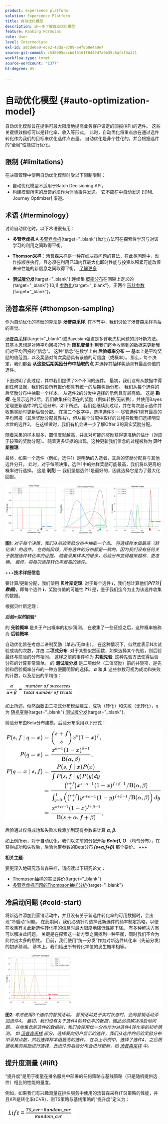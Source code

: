 ```yaml
---
product: experience platform
solution: Experience Platform
title: 自动优化模型
description: 进一步了解自动优化模型
feature: Ranking Formulas
role: User
level: Intermediate
exl-id: a85de6a9-ece2-43da-8789-e4f8b0e4a0e7
source-git-commit: c530905eacbdf6161f6449d7a0b39c8afaf3a321
workflow-type: tm+mt
source-wordcount: '1377'
ht-degree: 0%

---
```


# 自动优化模型 {#auto-optimization-model}

自动优化模型旨在提供可最大限度地提高业务客户设定的回报(KPI)的选件。 这些关键绩效指标可以是转化率、收入等形式。 此时，自动优化将重点放在通过选件转化作为我们的目标来优化选件点击量。 自动优化是非个性化的，并会根据选件的“全局”性能进行优化。

## 限制 {#limitations}

在决策管理中使用自动优化模型时受以下限制限制：

* 自动优化模型不适用于Batch Decisioning API。
* 构建模型所需的反馈必须作为体验事件发送。 它不应在中自动发送 [!DNL Journey Optimizer] 渠道。

## 术语 {#terminology}

讨论自动优化时，以下术语很有用：

* **多臂老虎机**:A [多臂老虎机](https://en.wikipedia.org/wiki/Multi-armed_bandit){target=&quot;_blank&quot;}优化方法可在探索性学习与对该学习的利用之间取得平衡。

* **Thomson采样**：汤普森采样是一种在线决策问题的算法，在此类问题中，动作按顺序执行，且必须在利用已知内容最大化即时性能与投资以积累可能改善未来性能的新信息之间取得平衡。 [了解更多](#thompson-sampling)

* [**测试版分发**](https://en.wikipedia.org/wiki/Beta_distribution){target=&quot;_blank&quot;}:连续集 [概率分布](https://en.wikipedia.org/wiki/Probability_distribution)在间隔上定义的{target=&quot;_blank&quot;} [0,1] [参数化](https://en.wikipedia.org/wiki/Statistical_parameter){target=&quot;_blank&quot;}，正两个 [形状参数](https://en.wikipedia.org/wiki/Shape_parameter){target=&quot;_blank&quot;}。

## 汤普森采样 {#thompson-sampling}

作为自动优化的基础的算法是 **汤普森采样**. 在本节中，我们讨论了汤普森采样背后的直觉。

[汤普森采样](https://en.wikipedia.org/wiki/Thompson_sampling){target=&quot;_blank&quot;}或Bayesian强盗是多臂老虎机问题的贝叶斯方法。  其基本思想是对待平均回报??作为 **随机变量** 利用我们迄今收集到的数据来更新我们对平均回报的“信念”。 这种“信念”在数学上由 **后验概率分布**  — 基本上是平均奖励的值范围，以及奖励对每次奖励具有该值的可信度（或概率）。 那么，每个决定，我们都会 **从这些后期奖励分布中抽取的点** 并选择其抽样奖励具有最高价值的选件。

下图说明了此过程，其中我们提供了3个不同的选件。 最初，我们没有从数据中得到任何证据，我们假设所有报价都具有统一的后期奖励分布。 我们从每个选件的后奖励分布中抽取一个样本。 从选件2的分发中选择的示例具有最高值。 这是 **勘探**. 在显示选件2后，我们收集任何潜在的奖励（例如转换/无转换），并使用Bayes定理更新选件2的后验分布，如下所述。  我们会继续此过程，并在每次显示选件并收集奖励时更新后验分配。 在第二个数字中，选择选件3 — 尽管选件1具有最高的平均回报（其后奖励分配最靠右），但从每个分配中取样的过程导致我们选择明显次优的选件3。 在这样做时，我们有机会进一步了解Offer 3的真实奖励分配。

随着采集的样本越多，置信度就越高，并且对可能的奖励获得更准确的估计（对应于较窄的奖励分配）。 随着更多证据的出现，这种更新我们信念的过程被称为 **贝叶斯推理**.

最终，如果一个选件（例如，选件1）是明确的入选者，其后的奖励分配将与其他选件分开。 此时，对于每项决策，选件1中的抽样奖励可能最高，我们将以更高的概率进行选择。 这是 **剥削**  — 我们坚信选件1是最好的，因此选择它是为了最大化回报。

![](../assets/ai-ranking-thompson-sampling.png)

**图1**: *对于每个决策，我们从后验奖励分布中抽取一个点。 将选择样本值最高（转化率）的选件。 在初始阶段，所有选件的分布都是一致的，因为我们没有任何关于数据选件转化率的证据。 随着采集样本的增多，后验分布变得越来越窄、更准确。 最终，将每次选择转化率最高的选件。*

<!--
![](../assets/ai-ranking-thompson-sampling-initial.png)
![](../assets/ai-ranking-thompson-sampling-intermediate.png)
![](../assets/ai-ranking-thompson-sampling-ultimate.png)
-->

+++**技术详细信息**

要计算/更新分配，我们使用 **贝叶斯定理**. 对于每个选件 ***i***，我们想计算他们***P(??i |数据)***，即每个选件 ***i***，奖励价值的可能性 **??i** 是，鉴于我们迄今为止为该选件收集的数据。

根据贝叶斯定理：

***后验=似然*前验***

的 **先验概率** 是关于产出概率的初步猜测。 在收集了一些证据之后，这种概率被称为 **后验概率**. 

自动优化旨在考虑二进制奖励（单击/无单击）。 在这种情况下，似然度表示N次试验成功的次数，并由 **二项式分布**. 对于某些似然函数，如果选择某个先验，则后验最终与前验的分布相同。 这样之前的事件称为 **共轭先验**. 这种先验方法使得后验分布的计算非常简单。 的 **测试版分发** 是二项似然（二值奖励）前的共轭项，是先验和后验概率分布的一种方便而明智的选择。 ***α*** 和 ***β***. 这些参数可视为成功和失败的计数，以及给出的平均值：

![](../assets/ai-ranking-beta-distribution.png)

如上所述，似然函数由二项式分布模型建立，成功（转化）和失败（无转化），q为 [随机变量](https://en.wikipedia.org/wiki/Random_variable){target=&quot;_blank&quot;} [测试版分发](https://en.wikipedia.org/wiki/Beta_distribution){target=&quot;_blank&quot;}。

前验分布由Beta分布建模，后验分布采用以下形式：

![](../assets/ai-ranking-posterior-distribution.svg)

后验通过仅将成功和失败次数添加到现有参数来计算 ***α***, ***β***.

如上例所示，对于自动优化，我们以先前的分配开始 ***Beta(1, 1)*** （均匀分布），在获得成功和失败后，后验为带参数的Beta分布 ***(s+α,f+β)*** 那个要价。
+++

**相关主题**:

要更深入地研究汤普森采样，请阅读以下研究论文：
* [Thompson抽样的实证评价](https://proceedings.neurips.cc/paper/2011/file/e53a0a2978c28872a4505bdb51db06dc-Paper.pdf){target=&quot;_blank&quot;}
* [多臂老虎机问题的Thompson抽样分析](http://proceedings.mlr.press/v23/agrawal12/agrawal12.pdf){target=&quot;_blank&quot;}

## 冷启动问题 {#cold-start}

将新选件添加到营销活动中，并且没有关于新选件转化率的可用数据时，会出现“冷启动”问题。 在此期间，我们必须针对选择此新选件的频率制定策略，以便在收集有关此新选件转化率的信息时最大限度地降低性能下降。 有多种解决方案可以解决此问题。 关键是在探索这一新方案之间找到一种平衡，同时我们不会为此付出太多的牺牲。 目前，我们使用“统一分发”作为对新选件转化率（先前分发）的初步猜测。 基本上，我们给出所有转化率值的发生概率相等。


![](../assets/ai-ranking-cold-start-strategies.png)

**图2**: *考虑使用3个选件的营销活动。 营销活动处于实时状态时，会向营销活动添加选件4。 最初，我们没有关于选件4的转化率的数据，因此必须解决冷启动问题。 在收集此新选件的数据时，我们会使用统一分布作为对选件4转化率的初步猜测。 如 [汤普森采样](#thompson-sampling) 部分，选择要向用户显示的选件，我们从选件的后验奖励分布中采样点数，然后选择样本值最高的选件。 在以上示例中，选择了选件4，之后根据收集的奖励进行选择，此选件的后验分布会进行更新，如 [汤普森采样](#thompson-sampling) 中。*

## 提升度测量 {#lift}

“提升度”是用于衡量在排名服务中部署的任何策略与基线策略（只是随机提供选件）相比的性能的量度。

例如，如果我们有兴趣测量在排名服务中使用的汤普森采样(TS)策略的性能，并且KPI是转化率(CVR)，则TS策略与基线策略的“提升度”定义为：

![](../assets/ai-ranking-lift.png)
